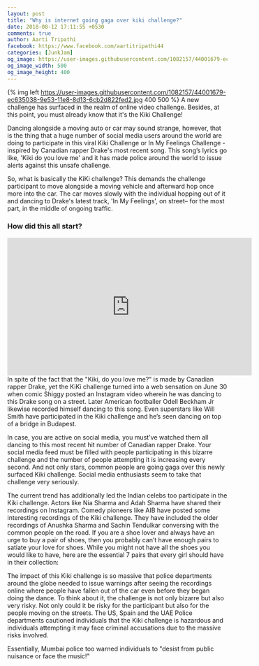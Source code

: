 ```yaml
---
layout: post
title: "Why is internet going gaga over kiki challenge?"
date: 2018-08-12 17:11:55 +0530
comments: true
author: Aarti Tripathi
facebook: https://www.facebook.com/aartitripathi44
categories: [JunkJam]
og_image: https://user-images.githubusercontent.com/1082157/44001679-ec635038-9e53-11e8-8d13-6cb2d822fed2.jpg
og_image_width: 500
og_image_height: 400
---
```


{% img left https://user-images.githubusercontent.com/1082157/44001679-ec635038-9e53-11e8-8d13-6cb2d822fed2.jpg 400 500 %}
A new challenge has surfaced in the realm of online video challenge. Besides, at this point, you must already know that it's the Kiki Challenge! 

<!-- more -->
Dancing alongside a moving auto or car may sound strange, however, that is the thing that a huge number of social media users around the world are doing to participate in this viral Kiki Challenge or In My Feelings Challenge - inspired by Canadian rapper Drake's most recent song. This song’s lyrics go like, 'Kiki do you love me' and it has made police around the world to issue alerts against this unsafe challenge. 

So, what is basically the KiKi challenge? This demands the challenge participant to move alongside a moving vehicle and afterward hop once more into the car. The car moves slowly with the individual hopping out of it and dancing to Drake's latest track, 'In My Feelings', on street– for the most part, in the middle of ongoing traffic. 

### How did this all start? 
<div class="videoWrapper">
<iframe width="560" height="315" src="https://www.youtube.com/embed/FRtDn_4f_wI" frameborder="0" allowfullscreen></iframe>
</div>
In spite of the fact that the "Kiki, do you love me?" is made by Canadian rapper Drake, yet the KiKi challenge turned into a web sensation on June 30 when comic Shiggy posted an Instagram video wherein he was dancing to this Drake song on a street. Later American footballer Odell Beckham Jr likewise recorded himself dancing to this song. Even superstars like Will Smith have participated in the Kiki challenge and he’s seen dancing on top of a bridge in Budapest. 

In case, you are active on social media, you must've watched them all dancing to this most recent hit number of Canadian rapper Drake. Your social media feed must be filled with people participating in this bizarre challenge and the number of people attempting it is increasing every second. And not only stars, common people are going gaga over this newly surfaced Kiki challenge. Social media enthusiasts seem to take that challenge very seriously.

The current trend has additionally led the Indian celebs too participate in the Kiki challenge. Actors like Nia Sharma and Adah Sharma have shared their recordings on Instagram. Comedy pioneers like AIB have posted some interesting recordings of the Kiki challenge. They have included the older recordings of Anushka Sharma and Sachin Tendulkar conversing with the common people on the road. 
If you are a shoe lover and always have an urge to buy a pair of shoes, then you probably can’t have enough pairs to satiate your love for shoes. While you might not have all the shoes you would like to have, here are the essential 7 pairs that every girl should have in their collection:

The impact of this Kiki challenge is so massive that police departments around the globe needed to issue warnings after seeing the recordings online where people have fallen out of the car even before they began doing the dance. To think about it, the challenge is not only bizarre but also very risky. Not only could it be risky for the participant but also for the people moving on the streets.
The US, Spain and the UAE Police departments cautioned individuals that the Kiki challenge is hazardous and individuals attempting it may face criminal accusations due to the massive risks involved. 

Essentially, Mumbai police too warned individuals to "desist from public nuisance or face the music!"

